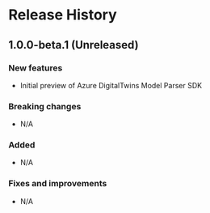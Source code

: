# Release History

## 1.0.0-beta.1 (Unreleased)

### New features

- Initial preview of Azure DigitalTwins Model Parser SDK

### Breaking changes

- N/A

### Added

- N/A

### Fixes and improvements

- N/A
